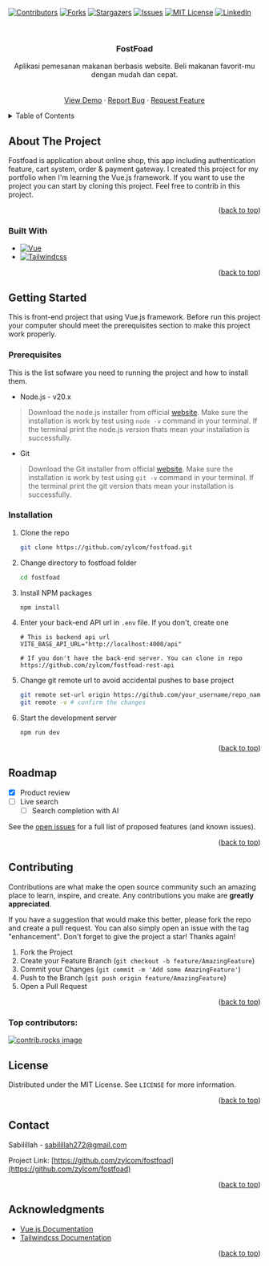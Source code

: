 <!-- Improved compatibility of back to top link: See: https://github.com/othneildrew/Best-README-Template/pull/73 -->
<a id="readme-top"></a>
<!--
*** Thanks for checking out the Best-README-Template. If you have a suggestion
*** that would make this better, please fork the repo and create a pull request
*** or simply open an issue with the tag "enhancement".
*** Don't forget to give the project a star!
*** Thanks again! Now go create something AMAZING! :D
-->



<!-- PROJECT SHIELDS -->
<!--
*** I'm using markdown "reference style" links for readability.
*** Reference links are enclosed in brackets [ ] instead of parentheses ( ).
*** See the bottom of this document for the declaration of the reference variables
*** for contributors-url, forks-url, etc. This is an optional, concise syntax you may use.
*** https://www.markdownguide.org/basic-syntax/#reference-style-links
-->
[![Contributors][contributors-shield]][contributors-url]
[![Forks][forks-shield]][forks-url]
[![Stargazers][stars-shield]][stars-url]
[![Issues][issues-shield]][issues-url]
[![MIT License][license-shield]][license-url]
[![LinkedIn][linkedin-shield]][linkedin-url]



<!-- PROJECT LOGO -->
<br />
<div align="center">
  <!--<a href="https://github.com/zylcom/fostfoad">-->
  <!--  <img src="images/logo.png" alt="Logo" width="80" height="80">-->
  <!--</a>-->

<h3 align="center">FostFoad</h3>

  <p align="center">
    Aplikasi pemesanan makanan berbasis website. Beli makanan favorit-mu dengan mudah dan cepat.
    <br />
    <!--<a href="https://github.com/zylcom/fostfoad"><strong>Explore the docs »</strong></a>-->
    <br />
    <br />
    <a href="https://fostfoad.vercel.app">View Demo</a>
    ·
    <a href="https://github.com/zylcom/fostfoad/issues/new?labels=bug&template=bug-report---.md">Report Bug</a>
    ·
    <a href="https://github.com/zylcom/fostfoad/issues/new?labels=enhancement&template=feature-request---.md">Request Feature</a>
  </p>
</div>



<!-- TABLE OF CONTENTS -->
<details>
  <summary>Table of Contents</summary>
  <ol>
    <li>
      <a href="#about-the-project">About The Project</a>
      <ul>
        <li><a href="#built-with">Built With</a></li>
      </ul>
    </li>
    <li>
      <a href="#getting-started">Getting Started</a>
      <ul>
        <li><a href="#prerequisites">Prerequisites</a></li>
        <li><a href="#installation">Installation</a></li>
      </ul>
    </li>
    <li><a href="#roadmap">Roadmap</a></li>
    <li><a href="#contributing">Contributing</a></li>
    <li><a href="#license">License</a></li>
    <li><a href="#contact">Contact</a></li>
    <li><a href="#acknowledgments">Acknowledgments</a></li>
  </ol>
</details>



<!-- ABOUT THE PROJECT -->
## About The Project

Fostfoad is application about online shop, this app including authentication feature, cart system, order & payment gateway. I created this project for my portfolio when I'm learning the Vue.js framework. If you want to use the project you can start by cloning this project. Feel free to contrib in this project.

<p align="right">(<a href="#readme-top">back to top</a>)</p>



### Built With

* [![Vue][Vue.js]][Vue-url]
* [![Tailwindcss][Tailwindcss.com]][Tailwind-url]

<p align="right">(<a href="#readme-top">back to top</a>)</p>



<!-- GETTING STARTED -->
## Getting Started

This is front-end project that using Vue.js framework. Before run this project your computer should meet the prerequisites section to make this project work properly.

### Prerequisites

This is the list sofware you need to running the project and how to install them.
* Node.js - v20.x
> Download the node.js installer from official [website](https://nodejs.org/en/download/package-manager). Make sure the installation is work by test using `node -v` command in your terminal. If the terminal print the node.js version thats mean your installation is successfully.
* Git
> Download the Git installer from official [website](https://git-scm.com/downloads). Make sure the installation is work by test using `git -v` command in your terminal. If the terminal print the git version thats mean your installation is successfully.

### Installation

1. Clone the repo
   ```sh
   git clone https://github.com/zylcom/fostfoad.git
   ```
2. Change directory to fostfoad folder
   ```sh
   cd fostfoad
   ```
3. Install NPM packages
   ```sh
   npm install
   ```
4. Enter your back-end API url in `.env` file. If you don't, create one
   ```env
   # This is backend api url
   VITE_BASE_API_URL="http://localhost:4000/api"

   # If you don't have the back-end server. You can clone in repo https://github.com/zylcom/fostfoad-rest-api
   ```
5. Change git remote url to avoid accidental pushes to base project
   ```sh
   git remote set-url origin https://github.com/your_username/repo_name.git
   git remote -v # confirm the changes
   ```
6. Start the development server
   ```sh
   npm run dev
   ```

<p align="right">(<a href="#readme-top">back to top</a>)</p>


<!-- ROADMAP -->
## Roadmap

- [x] Product review
- [ ] Live search
    - [ ] Search completion with AI

See the [open issues](https://github.com/zylcom/fostfoad/issues) for a full list of proposed features (and known issues).

<p align="right">(<a href="#readme-top">back to top</a>)</p>



<!-- CONTRIBUTING -->
## Contributing

Contributions are what make the open source community such an amazing place to learn, inspire, and create. Any contributions you make are **greatly appreciated**.

If you have a suggestion that would make this better, please fork the repo and create a pull request. You can also simply open an issue with the tag "enhancement".
Don't forget to give the project a star! Thanks again!

1. Fork the Project
2. Create your Feature Branch (`git checkout -b feature/AmazingFeature`)
3. Commit your Changes (`git commit -m 'Add some AmazingFeature'`)
4. Push to the Branch (`git push origin feature/AmazingFeature`)
5. Open a Pull Request

<p align="right">(<a href="#readme-top">back to top</a>)</p>

### Top contributors:

<a href="https://github.com/zylcom/fostfoad/graphs/contributors">
  <img src="https://contrib.rocks/image?repo=zylcom/fostfoad" alt="contrib.rocks image" />
</a>



<!-- LICENSE -->
## License

Distributed under the MIT License. See `LICENSE` for more information.

<p align="right">(<a href="#readme-top">back to top</a>)</p>



<!-- CONTACT -->
## Contact

Sabilillah - sabilillah272@gmail.com

Project Link: [https://github.com/zylcom/fostfoad](https://github.com/zylcom/fostfoad)

<p align="right">(<a href="#readme-top">back to top</a>)</p>



<!-- ACKNOWLEDGMENTS -->
## Acknowledgments

* [Vue.js Documentation](https://vuejs.org/guide/introduction.html)
* [Tailwindcss Documentation](https://tailwindcss.com/docs/installation)

<p align="right">(<a href="#readme-top">back to top</a>)</p>



<!-- MARKDOWN LINKS & IMAGES -->
<!-- https://www.markdownguide.org/basic-syntax/#reference-style-links -->
[contributors-shield]: https://img.shields.io/github/contributors/zylcom/fostfoad.svg?style=for-the-badge
[contributors-url]: https://github.com/zylcom/fostfoad/graphs/contributors
[forks-shield]: https://img.shields.io/github/forks/zylcom/fostfoad.svg?style=for-the-badge
[forks-url]: https://github.com/zylcom/fostfoad/network/members
[stars-shield]: https://img.shields.io/github/stars/zylcom/fostfoad.svg?style=for-the-badge
[stars-url]: https://github.com/zylcom/fostfoad/stargazers
[issues-shield]: https://img.shields.io/github/issues/zylcom/fostfoad.svg?style=for-the-badge
[issues-url]: https://github.com/zylcom/fostfoad/issues
[license-shield]: https://img.shields.io/github/license/zylcom/fostfoad.svg?style=for-the-badge
[license-url]: https://github.com/zylcom/fostfoad/blob/main/LICENSE
[linkedin-shield]: https://img.shields.io/badge/-LinkedIn-black.svg?style=for-the-badge&logo=linkedin&colorB=555
[linkedin-url]: https://linkedin.com/in/sabilillah
[product-screenshot]: images/screenshot.png
[Vue.js]: https://img.shields.io/badge/Vue.js-35495E?style=for-the-badge&logo=vuedotjs&logoColor=4FC08D
[Vue-url]: https://vuejs.org/
[Tailwindcss.com]: https://img.shields.io/badge/tailwindcss-0769AD?style=for-the-badge&logo=tailwindcss&logoColor=white
[Tailwind-url]: https://jquery.com 

